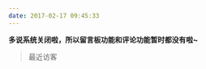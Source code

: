 ```yaml
---
date: 2017-02-17 09:45:33
---
```

**多说系统关闭啦，所以留言板功能和评论功能暂时都没有啦~**

> 最近访客

<div class="ds-recent-visitors" data-num-items="28" data-avatar-size="42" id="ds-recent-visitors"></div><br>